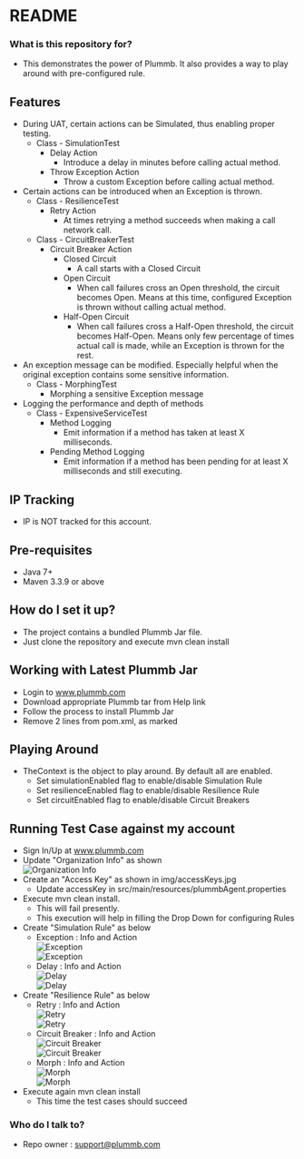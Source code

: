# README #

### What is this repository for? ###
* This demonstrates the power of Plummb. It also provides a way to play around with pre-configured rule.

## Features ##
* During UAT, certain actions can be Simulated, thus enabling proper testing.
    * Class - SimulationTest 
        * Delay Action
            * Introduce a delay in minutes before calling actual method.
        * Throw Exception Action
            * Throw a custom Exception before calling actual method.
* Certain actions can be introduced when an Exception is thrown.
    * Class - ResilienceTest
        * Retry Action
            * At times retrying a method succeeds when making a call network call.
    * Class - CircuitBreakerTest
        * Circuit Breaker Action
            * Closed Circuit
                * A call starts with a Closed Circuit
            * Open Circuit
                * When call failures cross an Open threshold, the circuit becomes Open. 
                Means at this time, configured Exception is thrown without calling actual method.
            * Half-Open Circuit
                * When call failures cross a Half-Open threshold, the circuit becomes Half-Open.
                Means only few percentage of times actual call is made, while an Exception is thrown for the rest. 
* An exception message can be modified. Especially helpful when the original exception contains some sensitive information.
    * Class - MorphingTest
        * Morphing a sensitive Exception message
* Logging the performance and depth of methods
    * Class - ExpensiveServiceTest
        * Method Logging
            * Emit information if a method has taken at least X milliseconds.
        * Pending Method Logging
            * Emit information if a method has been pending for at least X milliseconds and still executing.
        
## IP Tracking ##
* IP is NOT tracked for this account.
  
## Pre-requisites ##
* Java 7+
* Maven 3.3.9 or above

## How do I set it up? ##
* The project contains a bundled Plummb Jar file.
* Just clone the repository and execute mvn clean install

## Working with Latest Plummb Jar ##
* Login to www.plummb.com
* Download appropriate Plummb tar from Help link
* Follow the process to install Plummb Jar
* Remove 2 lines from pom.xml, as marked

## Playing Around ##
* TheContext is the object to play around. By default all are enabled.
    * Set simulationEnabled flag to enable/disable Simulation Rule 
    * Set resilienceEnabled flag to enable/disable Resilience Rule
    * Set circuitEnabled flag to enable/disable Circuit Breakers

## Running Test Case against my account
* Sign In/Up at www.plummb.com
* Update "Organization Info" as shown <BR>
    ![Organization Info](img/OrganizationInfo.jpg)
* Create an "Access Key" as shown in img/accessKeys.jpg 
    * Update accessKey in src/main/resources/plummbAgent.properties
* Execute mvn clean install.
    * This will fail presently.
    * This execution will help in filling the Drop Down for configuring Rules
* Create "Simulation Rule" as below 
    * Exception : Info and Action <BR>
    ![Exception](img/ExceptionSimulationInfo.jpg) <BR>
    ![Exception](img/ExceptionSimulationAction.jpg)
    * Delay : Info and Action <BR>
    ![Delay](img/DelaySimulationInfo.jpg) <BR>
    ![Delay](img/DelaySimulationAction.jpg)
* Create "Resilience Rule" as below
    * Retry : Info and Action <BR>
    ![Retry](img/RetryResilienceInfo.jpg) <BR>
    ![Retry](img/RetryResilienceAction.jpg)
    * Circuit Breaker : Info and Action <BR>
    ![Circuit Breaker](img/CircuitBreakerResilienceInfo.jpg) <BR>
    ![Circuit Breaker](img/CircuitBreakerResilienceAction.jpg)
    * Morph : Info and Action <BR>
    ![Morph](img/MorphResilienceInfo.jpg) <BR>
    ![Morph](img/MorphResilienceAction.jpg)
* Execute again mvn clean install
    * This time the test cases should succeed
        
### Who do I talk to? ###
* Repo owner : support@plummb.com
